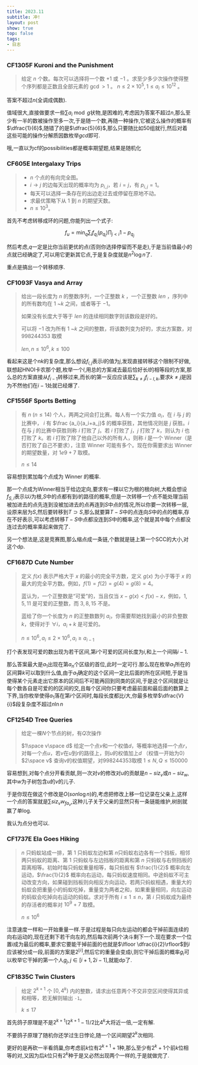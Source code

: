 ```yaml
---
title: 2023.11
subtitle: 冲!
layout: post
show: true
top: false
tags: 
- 日志
---
```


### CF1305F Kuroni and the Punishment

> 给定 $n$ 个数。每次可以选择将一个数 $+1$ 或 $-1$ 。求至少多少次操作使得整个序列都是正数且全部元素的 $\gcd>1$ 。
> $n\leq 2\times10^5,1\le a_i\leq 10^{12}$ 。

答案不超过$n$(全调成偶数).

值域很大,直接做要求一些$\sum a_i\bmod g$状物,是困难的,考虑因为答案不超过$n$,那么至少有一半的数被操作至多一次,于是随一个数,再随一种操作,它被这么操作的概率有$\dfrac{1}{6}$,随错了的是$\dfrac{5}{6}$,那么只要随比如$50$组就行,然后对着这些可能的操作分解质因数枚举$gcd$即可.

哦,一直以为cf的possibilities都是概率期望题,结果是随机化

### CF605E Intergalaxy Trips

> - $n$ 个点的有向完全图。
> - $i \to j$ 的边每天出现的概率均为 $p_{i,j}$，若 $i = j$，有 $p_{i,j} = 1$。
> - 每天可以选择一条存在的出边走过去或停留在原地不动。
> - 求最优策略下从 $1$ 到 $n$ 的期望天数。
> - $n \le 10^3$。

首先不考虑转移成环的问题,你能列出一个式子:

$$
f_u=\min_q \sum_i f_{q_i}(p_{q_i}) \prod_{j<i} {1-p_{q_j}}
$$

然后考虑,$q$一定是比你当前更优的点(否则你选择停留而不是走),于是当前值最小的点就已经确定了,可以用它更新其它点,于是复杂度就是$n^2\log n$了.

重点是搞出一个转移顺序.

### CF1093F Vasya and Array

> 给出一段长度为 $n$ 的整数序列，一个正整数 $k$ ，一个正整数 $len$ ，序列中的所有数均在 $1$ ~$k$ 之间，或者等于 $-1$。
> 
> 如果没有长度大于等于 $len$ 的连续相同数字则该数段是好的。
> 
> 可以将 $-1$ 改为所有 $1$ ~$k$ 之间的整数，将该数列变为好的，求出方案数，对 $998244353$ 取模
> 
> $len,n\le 10^6,k\le 100$

看起来这是个$nk$的复杂度,那么想设$f_{i,j}$表示$i$的值为$j$,发现直接转移这个限制不好做,联想起HNOI卡农那个题,枚举一个$l$,用总的方案减去最后恰好长$l$的相等段的方案,那么总的方案直接从$f_{i-1}$转移过来,而长$l$的第一反应应该是$\sum_{k\ne j} f_{i-l,k}$,要求$k\ne j$是因为不然他们在$i-1$处就已经爆了.

### CF1556F Sports Betting

> 有 $n\ (n\le14)$ 个人，两两之间会打比赛。每人有一个实力值 $a_i$，在 $i$ 与 $j$ 的比赛中， $i$ 有 $\frac {a_i}{a_i+a_j}$ 的概率获胜，其他情况则是 $j$ 获胜。$i$ 在与 $j$ 的比赛中获胜则称 $i$ 打败了 $j$。若 $i$ 打败了 $j$，$j$ 打败了 $k$，则认为 $i$ 也打败了 $k$。若 $i$ 打败了除了他自己以外的所有人，则称 $i$ 是一个 Winner（是否打败了自己不要求），注意 Winner  可能有多个。现在你需要求出 Winner 的期望数量，对 $1e9+7$ 取模。
> 
> $n\le 14$

容易想到累加每个点成为 Winner 的概率.

那一个点成为Winner相当于给边定向,要求有一棵以它为根的根向树,大概会想设$f_{S,i}$表示以$i$为根,$S$中的点都有到$i$的路径的概率,但是一次转移一个点不能处理当前被加进去的点先连到没被加进去的点再连到$S$中点的情况,所以你要一次转移一层,设原来层为$S$,然后要转移到$T\supset S$,那么就要算$T-S$中的点连向$S$中的点的概率,存在不好表示,可以考虑转移$T-S$中点都没连到$S$中的概率,这个就是其中每个点都没连过去的概率乘起来做完了.

另一个想法是,这是竞赛图,那么缩点成一条链,个数就是链上第一个SCC的大小,对这个dp.

### CF1687D Cute Number

> 定义 $f(x)$ 表示严格大于 $x$ 的最小的完全平方数，定义 $g(x)$ 为小于等于 $x$ 的最大的完全平方数。例如，$f(1)=f(2)=g(4)=g(8)=4$。
> 
> 蓝认为，一个正整数是“可爱”的，当且仅当 $x-g(x)<f(x)-x$，例如，$1,5,11$ 是可爱的正整数，而 $3,8,15$ 不是。
> 
> 蓝给了你一个长度为 $n$ 的正整数数列 $a_i$，你需要帮她找到最小的非负整数 $k$，使得对于 $\forall i$，$a_i+k$ 是可爱的。
>
> $n\le 10^6,a_i\le 2\times 10^6,a_i\ge a_{i-1}$

打个表发现可爱的数出现为若干区间,第$i$个可爱的区间长度为$i$,和上一个间隔$i-1$.

那么答案最大是$a_1$出现在第$a_n$个区级的首位,此时一定可行.那么现在枚举$a_1$所在的区间算$k$可以取到什么值,由于$a_1$确定的这个区间一定比后面的所在区间短,于是当使得某个元素走出它原本的区间后不可能再回到同类的区间,于是这个区间就是让每个数各自是可爱的的区间的交,且每个区间你只要考虑最前面和最后面的数算上下界,当你枚举使得$a_1$落在第$i$个区间时,每段长度都比$i$大,你最多枚举$\dfrac{V}{i}$段复杂度不超过$n\ln n$

### CF1254D Tree Queries

> 给定一棵$N$个节点的树，有$Q$次操作
> 
> $1\space v\space d$ 给定一个点$v$和一个权值$d$，等概率地选择一个点$r$，对每一个点$u$，若$v$在$u$到$r$的路径上，则$u$的权值加上$d$ （权值一开始为$0$）  
> $2\space v$  查询$v$的权值期望，对$998244353$取模
> $1\leqslant N,Q \leqslant 150000$

容易想到,对每个点分开看贡献,则一次对$v$的修改对$u$的贡献是$n-siz_v$或$n-siz_w$,其中$w$为子树包含$u$的$v$的儿子.

于是你现在做这个修改是$O(son\log n)$的,考虑把修改上移一位记录在父亲上,这样一个点的答案就是$\sum siz_v w_{fa_v}$,这种儿子关于父亲的显然只有一条链能维护,树剖就赢了单log.

我认为点分也可以.

### CF1737E Ela Goes Hiking

> $n$ 只蚂蚁站成一排，第 $1$ 只蚂蚁左边和第 $n$只蚂蚁右边各有一个挡板，相邻两只蚂蚁的距离、第 $1$ 只蚂蚁与左边挡板的距离和第 $n$ 只蚂蚁与右侧挡板的距离相等。初始时每只蚂蚁重量相等，每只蚂蚁有 $\frac{1}{2}$ 概率向左运动，$\frac{1}{2}$ 概率向右运动，每只蚂蚁速度相同。中途蚂蚁不可主动改变方向，如果碰到挡板则向相反方向运动，若两只蚂蚁相遇，重量大的蚂蚁会把重量小的蚂蚁吃掉，重量变为两者之和，如果重量相同，向左运动的蚂蚁会吃掉向右运动的蚂蚁。求对于所有 $i\le1\le n$，第 $i$ 只蚂蚁成为最终的存活者的概率对 $10^9+7$ 取模。
> 
> $n\le 10^6$

注意速度一样和一开始重量一样.于是过程是每只向左运动的都会干掉前面连续的向右运动的,现在还剩下若干向左的,然后每次前两个决斗剩下一个.现在要求一个位置$i$成为最后的概率,要求它要能干掉前面的也就是$\lfloor \dfrac{i}{2}\rfloor$到$i$应该被分成一段,前面的方案是$2^{\lfloor i\rfloor}$,然后它的重量会变成$i$,则它干掉后面的概率$g_i$可以枚举它干掉的第一个人$g_j,j\in [i+1,2i-1]$,就能dp了.

### CF1835C Twin Clusters

> 给定 $2^{k+1}$ 个 $[0,4^k)$ 内的整数，请求出任意两个不交非空区间使得其异或和相等，若无解则输出 `-1`。
> 
> $k\le 17$

首先鸽子原理是不是$2^{k+1}(2^{k+1}-1)/2$比$4^k$大将近一倍,一定有解.

不要鸽子原理了随机你还学过生日悖论,随一个区间期望$2^k$次相同.

更好的是再砍一半看鸽巢,你考虑前$k$位有$2^{k+1}+1$种,那么至少有$2^k+1$个前$k$位相等的对,又因为后$k$位只有$2^k$种于是又必然出现两个一样的,于是就做完了.
